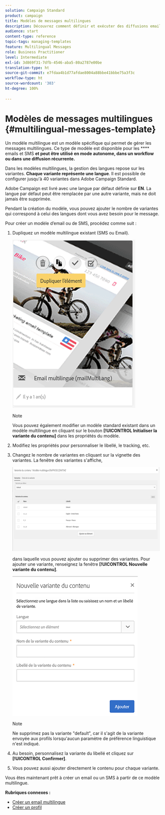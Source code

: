 ```yaml
---
solution: Campaign Standard
product: campaign
title: Modèles de messages multilingues
description: Découvrez comment définir et exécuter des diffusions email/SMS multilingues en une seule vague à partir des préférences linguistiques de vos clients segmentés automatiquement. Créez des rapports sur les performances de chaque diffusion en affinant par langue et par niveau individuel.
audience: start
content-type: reference
topic-tags: managing-templates
feature: Multilingual Messages
role: Business Practitioner
level: Intermediate
exl-id: 3d869f31-7dfb-4546-aba5-80a2787e00be
translation-type: ht
source-git-commit: e7fdaa4b1d77afdae8004a88bbe41bbbe75a3f3c
workflow-type: ht
source-wordcount: '303'
ht-degree: 100%

---
```


# Modèles de messages multilingues {#multilingual-messages-template}

Un modèle multilingue est un modèle spécifique qui permet de gérer les messages multilingues. Ce type de modèle est disponible pour les **** emails et SMS **et peut être utilisé en mode autonome, dans un workflow ou dans une diffusion récurrente.**

Dans les modèles multilingues, la gestion des langues repose sur les variantes. **Chaque variante représente une langue**. Il est possible de configurer jusqu&#39;à 40 variantes dans Adobe Campaign Standard.

Adobe Campaign est livré avec une langue par défaut définie sur **EN**. La langue par défaut peut être remplacée par une autre variante, mais ne doit jamais être supprimée.

Pendant la création du modèle, vous pouvez ajouter le nombre de variantes qui correspond à celui des langues dont vous avez besoin pour le message.

Pour créer un modèle d’email ou de SMS, procédez comme suit :

1. Dupliquez un modèle multilingue existant (SMS ou Email).

   ![](assets/multi_template_duplicate.png)

   >[!NOTE]
   >
   >Vous pouvez également modifier un modèle standard existant dans un modèle multilingue en cliquant sur le bouton **[!UICONTROL Initialiser la variante du contenu]** dans les propriétés du modèle.

1. Modifiez les propriétés pour personnaliser le libellé, le tracking, etc.

1. Changez le nombre de variantes en cliquant sur la vignette des variantes. La fenêtre des variantes s&#39;affiche,

   ![](assets/multi_template_variants.png)

   dans laquelle vous pouvez ajouter ou supprimer des variantes. Pour ajouter une variante, renseignez la fenêtre **[!UICONTROL Nouvelle variante du contenu]**.

   ![](assets/multi_template_newvariant.png)

   >[!NOTE]
   >
   >Ne supprimez pas la variante &quot;default&quot;, car il s&#39;agit de la variante envoyée aux profils lorsqu&#39;aucun paramètre de préférence linguistique n&#39;est indiqué.

1. Au besoin, personnalisez la variante du libellé et cliquez sur **[!UICONTROL Confirmer]**.

1. Vous pouvez aussi ajouter directement le contenu pour chaque variante.

Vous êtes maintenant prêt à créer un email ou un SMS à partir de ce modèle multilingue.

**Rubriques connexes :**

* [Créer un email multilingue](../../channels/using/creating-a-multilingual-email.md)
* [Créer un profil](../../audiences/using/creating-profiles.md)
